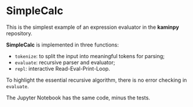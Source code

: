 # SimpleCalc

This is the simplest example of an expression evaluator in the **kaminpy** repository.

**SimpleCalc** is implemented in three functions:

* `tokenize`: to split the input into meaningful tokens for parsing;
* `evaluate`: recursive parser and evaluator;
* `repl`: interactive Read-Eval-Print-Loop.

To highlight the essential recursive algorithm, there is no error checking in `evaluate`.

The Jupyter Notebook has the same code, minus the tests.
